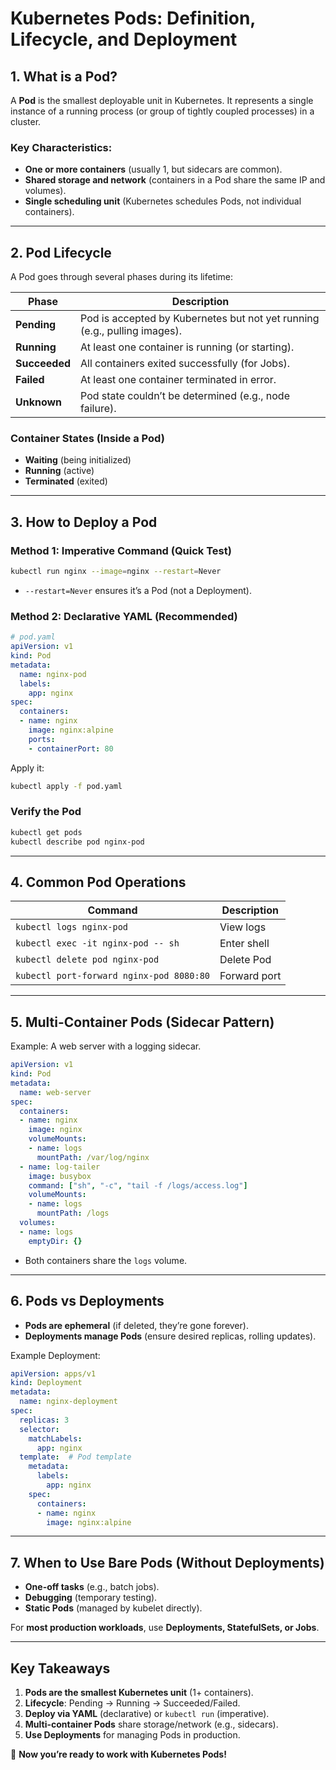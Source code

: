 # **Kubernetes Pods: Definition, Lifecycle, and Deployment**

## **1. What is a Pod?**
A **Pod** is the smallest deployable unit in Kubernetes. It represents a single instance of a running process (or group of tightly coupled processes) in a cluster.

### **Key Characteristics:**
- **One or more containers** (usually 1, but sidecars are common).
- **Shared storage and network** (containers in a Pod share the same IP and volumes).
- **Single scheduling unit** (Kubernetes schedules Pods, not individual containers).

---

## **2. Pod Lifecycle**
A Pod goes through several phases during its lifetime:

| **Phase**       | Description |
|----------------|-------------|
| **Pending**    | Pod is accepted by Kubernetes but not yet running (e.g., pulling images). |
| **Running**    | At least one container is running (or starting). |
| **Succeeded**  | All containers exited successfully (for Jobs). |
| **Failed**     | At least one container terminated in error. |
| **Unknown**    | Pod state couldn’t be determined (e.g., node failure). |

### **Container States (Inside a Pod)**
- **Waiting** (being initialized)
- **Running** (active)
- **Terminated** (exited)

---

## **3. How to Deploy a Pod**
### **Method 1: Imperative Command (Quick Test)**
```bash
kubectl run nginx --image=nginx --restart=Never
```
- `--restart=Never` ensures it’s a Pod (not a Deployment).

### **Method 2: Declarative YAML (Recommended)**
```yaml
# pod.yaml
apiVersion: v1
kind: Pod
metadata:
  name: nginx-pod
  labels:
    app: nginx
spec:
  containers:
  - name: nginx
    image: nginx:alpine
    ports:
    - containerPort: 80
```
Apply it:
```bash
kubectl apply -f pod.yaml
```

### **Verify the Pod**
```bash
kubectl get pods
kubectl describe pod nginx-pod
```

---

## **4. Common Pod Operations**
| Command | Description |
|---------|-------------|
| `kubectl logs nginx-pod` | View logs |
| `kubectl exec -it nginx-pod -- sh` | Enter shell |
| `kubectl delete pod nginx-pod` | Delete Pod |
| `kubectl port-forward nginx-pod 8080:80` | Forward port |

---

## **5. Multi-Container Pods (Sidecar Pattern)**
Example: A web server with a logging sidecar.
```yaml
apiVersion: v1
kind: Pod
metadata:
  name: web-server
spec:
  containers:
  - name: nginx
    image: nginx
    volumeMounts:
    - name: logs
      mountPath: /var/log/nginx
  - name: log-tailer
    image: busybox
    command: ["sh", "-c", "tail -f /logs/access.log"]
    volumeMounts:
    - name: logs
      mountPath: /logs
  volumes:
  - name: logs
    emptyDir: {}
```
- Both containers share the `logs` volume.

---

## **6. Pods vs Deployments**
- **Pods are ephemeral** (if deleted, they’re gone forever).
- **Deployments manage Pods** (ensure desired replicas, rolling updates).
  
Example Deployment:
```yaml
apiVersion: apps/v1
kind: Deployment
metadata:
  name: nginx-deployment
spec:
  replicas: 3
  selector:
    matchLabels:
      app: nginx
  template:  # Pod template
    metadata:
      labels:
        app: nginx
    spec:
      containers:
      - name: nginx
        image: nginx:alpine
```

---

## **7. When to Use Bare Pods (Without Deployments)**
- **One-off tasks** (e.g., batch jobs).
- **Debugging** (temporary testing).
- **Static Pods** (managed by kubelet directly).

For **most production workloads**, use **Deployments, StatefulSets, or Jobs**.

---

## **Key Takeaways**
1. **Pods are the smallest Kubernetes unit** (1+ containers).
2. **Lifecycle**: Pending → Running → Succeeded/Failed.
3. **Deploy via YAML** (declarative) or `kubectl run` (imperative).
4. **Multi-container Pods** share storage/network (e.g., sidecars).
5. **Use Deployments** for managing Pods in production.

🚀 **Now you’re ready to work with Kubernetes Pods!**